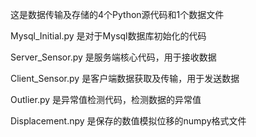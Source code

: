 这是数据传输及存储的4个Python源代码和1个数据文件

Mysql_Initial.py 是对于Mysql数据库初始化的代码

Server_Sensor.py 是服务端核心代码，用于接收数据

Client_Sensor.py 是客户端数据获取及传输，用于发送数据

Outlier.py 是异常值检测代码，检测数据的异常值

Displacement.npy 是保存的数值模拟位移的numpy格式文件